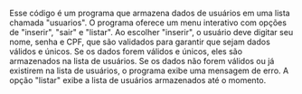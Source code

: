 Esse código é um programa que armazena dados de usuários em uma lista chamada "usuarios". O programa oferece um menu interativo com opções de "inserir", "sair" e "listar". Ao escolher "inserir", o usuário deve digitar seu nome, senha e CPF, que são validados para garantir que sejam dados válidos e únicos. Se os dados forem válidos e únicos, eles são armazenados na lista de usuários. Se os dados não forem válidos ou já existirem na lista de usuários, o programa exibe uma mensagem de erro. A opção "listar" exibe a lista de usuários armazenados até o momento.
